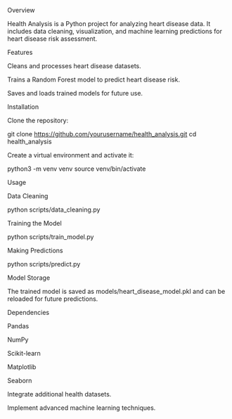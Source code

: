 Overview

Health Analysis is a Python project for analyzing heart disease data. It includes data cleaning, visualization, and machine learning predictions for heart disease risk assessment.

Features

Cleans and processes heart disease datasets.

Trains a Random Forest model to predict heart disease risk.

Saves and loads trained models for future use.

Installation

Clone the repository:

git clone https://github.com/yourusername/health_analysis.git
cd health_analysis

Create a virtual environment and activate it:

python3 -m venv venv
source venv/bin/activate


Usage

Data Cleaning

python scripts/data_cleaning.py

Training the Model

python scripts/train_model.py

Making Predictions

python scripts/predict.py

Model Storage

The trained model is saved as models/heart_disease_model.pkl and can be reloaded for future predictions.

Dependencies

Pandas

NumPy

Scikit-learn

Matplotlib

Seaborn


Integrate additional health datasets.

Implement advanced machine learning techniques.

